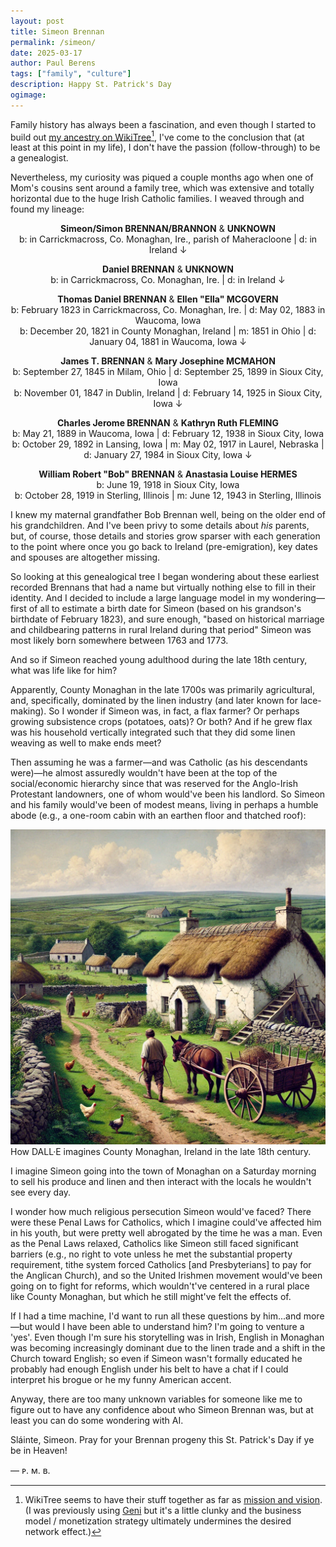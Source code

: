 ```yaml
---
layout: post
title: Simeon Brennan
permalink: /simeon/
date: 2025-03-17
author: Paul Berens
tags: ["family", "culture"]
description: Happy St. Patrick's Day
ogimage: 
---
```

Family history has always been a fascination, and even though I started to build out <a href="https://www.wikitree.com/wiki/Berens-259" target="_blank">my ancestry on WikiTree</a>[^1], I've come to the conclusion that (at least at this point in my life), I don't have the passion (follow-through) to be a genealogist.

[^1]:WikiTree seems to have their stuff together as far as <a href="https://www.wikitree.com/wiki/Help:About_WikiTree" target="_blank">mission and vision</a>. (I was previously using <a href="https://www.geni.com" target="_blank">Geni</a> but it's a little clunky and the business model / monetization strategy ultimately undermines the desired network effect.)

Nevertheless, my curiosity was piqued a couple months ago when one of Mom's cousins sent around a family tree, which was extensive and totally horizontal due to the huge Irish Catholic families. I weaved through and found my lineage:

<div align="center">

**Simeon/Simon BRENNAN/BRANNON** & **UNKNOWN**  
b: in Carrickmacross, Co. Monaghan, Ire., parish of Maheracloone | d: in Ireland
↓

**Daniel BRENNAN** & **UNKNOWN**  
b: in Carrickmacross, Co. Monaghan, Ire. | d: in Ireland
↓

**Thomas Daniel BRENNAN** & **Ellen "Ella" MCGOVERN**  
b: February 1823 in Carrickmacross, Co. Monaghan, Ire. | d: May 02, 1883 in Waucoma, Iowa  
b: December 20, 1821 in County Monaghan, Ireland | m: 1851 in Ohio | d: January 04, 1881 in Waucoma, Iowa
↓

**James T. BRENNAN** & **Mary Josephine MCMAHON**  
b: September 27, 1845 in Milam, Ohio | d: September 25, 1899 in Sioux City, Iowa  
b: November 01, 1847 in Dublin, Ireland | d: February 14, 1925 in Sioux City, Iowa
↓

**Charles Jerome BRENNAN** & **Kathryn Ruth FLEMING**  
b: May 21, 1889 in Waucoma, Iowa | d: February 12, 1938 in Sioux City, Iowa  
b: October 29, 1892 in Lansing, Iowa | m: May 02, 1917 in Laurel, Nebraska | d: January 27, 1984 in Sioux City, Iowa
↓

**William Robert "Bob" BRENNAN** & **Anastasia Louise HERMES**  
b: June 19, 1918 in Sioux City, Iowa  
b: October 28, 1919 in Sterling, Illinois | m: June 12, 1943 in Sterling, Illinois

</div>

I knew my maternal grandfather Bob Brennan well, being on the older end of his grandchildren. And I've been privy to some details about *his* parents, but, of course, those details and stories grow sparser with each generation to the point where once you go back to Ireland (pre-emigration), key dates and spouses are altogether missing.

So looking at this genealogical tree I began wondering about these earliest recorded Brennans that had a name but virtually nothing else to fill in their identity. And I decided to include a large language model in my wondering—first of all to estimate a birth date for Simeon (based on his grandson's birthdate of February 1823), and sure enough, "based on historical marriage and childbearing patterns in rural Ireland during that period" Simeon was most likely born somewhere between 1763 and 1773.

And so if Simeon reached young adulthood during the late 18th century, what was life like for him?

Apparently, County Monaghan in the late 1700s was primarily agricultural, and, specifically, dominated by the linen industry (and later known for lace-making). So I wonder if Simeon was, in fact, a flax farmer? Or perhaps growing subsistence crops (potatoes, oats)? Or both? And if he grew flax was his household vertically integrated such that they did some linen weaving as well to make ends meet?

Then assuming he was a farmer—and was Catholic (as his descendants were)—he almost assuredly wouldn't have been at the top of the social/economic hierarchy since that was reserved for the Anglo-Irish Protestant landowners, one of whom would've been his landlord. So Simeon and his family would've been of modest means, living in perhaps a humble abode (e.g., a one-room cabin with an earthen floor and thatched roof):

![As 2025 AI imagines County Monaghan in the late 18th Century](/assets/og/post_monaghan_18thcentury.png)
<span class="muted small">How DALL·E imagines County Monaghan, Ireland in the late 18th century.</span>

I imagine Simeon going into the town of Monaghan on a Saturday morning to sell his produce and linen and then interact with the locals he wouldn't see every day.

I wonder how much religious persecution Simeon would've faced? There were these Penal Laws for Catholics, which I imagine could've affected him in his youth, but were pretty well abrogated by the time he was a man. Even as the Penal Laws relaxed, Catholics like Simeon still faced significant barriers (e.g., no right to vote unless he met the substantial property requirement, tithe system forced Catholics [and Presbyterians] to pay for the Anglican Church), and so the United Irishmen movement would've been going on to fight for reforms, which wouldn't've centered in a rural place like County Monaghan, but which he still might've felt the effects of.

If I had a time machine, I'd want to run all these questions by him...and more—but would I have been able to understand him? I'm going to venture a 'yes'. Even though I'm sure his storytelling was in Irish, English in Monaghan was becoming increasingly dominant due to the linen trade and a shift in the Church toward English; so even if Simeon wasn't formally educated he probably had enough English under his belt to have a chat if I could interpret his brogue or he my funny American accent.

Anyway, there are too many unknown variables for someone like me to figure out to have any confidence about who Simeon Brennan was, but at least you can do some wondering with AI.

Sláinte, Simeon. Pray for your Brennan progeny this St. Patrick's Day if ye be in Heaven!

— ᴘ. ᴍ. ʙ.